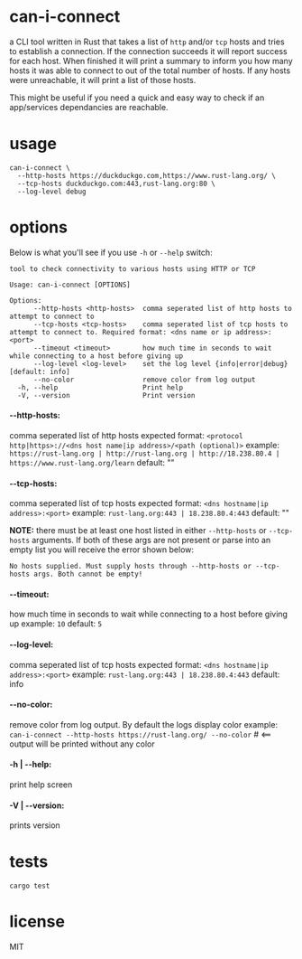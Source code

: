 can-i-connect
==============

a CLI tool written in Rust that takes a list of `http` and/or `tcp` hosts and tries to establish a connection. If the connection succeeds it will report success for each host. When finished it will print a summary to inform you how many hosts it was able to connect to out of the total number of hosts. If any hosts were unreachable, it will print a list of those hosts.

This might be useful if you need a quick and easy way to check if an app/services dependancies are reachable.


usage
=====

```
can-i-connect \
  --http-hosts https://duckduckgo.com,https://www.rust-lang.org/ \
  --tcp-hosts duckduckgo.com:443,rust-lang.org:80 \
  --log-level debug
```

options
=======

Below is what you'll see if you use `-h` or `--help` switch:
```
tool to check connectivity to various hosts using HTTP or TCP

Usage: can-i-connect [OPTIONS]

Options:
      --http-hosts <http-hosts>  comma seperated list of http hosts to attempt to connect to
      --tcp-hosts <tcp-hosts>    comma seperated list of tcp hosts to attempt to connect to. Required format: <dns name or ip address>:<port>
      --timeout <timeout>        how much time in seconds to wait while connecting to a host before giving up
      --log-level <log-level>    set the log level {info|error|debug} [default: info]
      --no-color                 remove color from log output
  -h, --help                     Print help
  -V, --version                  Print version
  ```

#### --http-hosts:
comma seperated list of http hosts
expected format: `<protocol http|https>://<dns host name|ip address>/<path (optional)>`
example: `https://rust-lang.org | http://rust-lang.org | http://18.238.80.4 | https://www.rust-lang.org/learn`
default: ""

#### --tcp-hosts:
comma seperated list of tcp hosts
expected format: `<dns hostname|ip address>:<port>`
example: `rust-lang.org:443 | 18.238.80.4:443`
default: ""

__NOTE:__ there must be at least one host listed in either `--http-hosts` or `--tcp-hosts` arguments. If both of these args are not present or parse into an empty list you will receive the error shown below:
```
No hosts supplied. Must supply hosts through --http-hosts or --tcp-hosts args. Both cannot be empty!
```

#### --timeout:
how much time in seconds to wait while connecting to a host before giving up
example: `10`
default: `5`

#### --log-level:
comma seperated list of tcp hosts
expected format: `<dns hostname|ip address>:<port>`
example: `rust-lang.org:443 | 18.238.80.4:443`
default: info

#### --no-color:
remove color from log output. By default the logs display color
example: `can-i-connect --http-hosts https://rust-lang.org/ --no-color` # <== output will be printed without any color

#### -h | --help:
print help screen

#### -V | --version:
prints version

tests
=====

```
cargo test
```

license
========

MIT